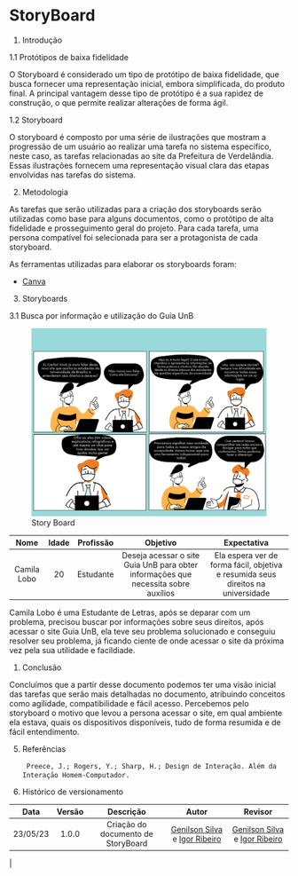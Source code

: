 # StoryBoard

1. Introdução

1.1 Protótipos de baixa fidelidade

O Storyboard é considerado um tipo de protótipo de baixa fidelidade, que busca fornecer uma representação inicial, embora simplificada, do produto final. A principal vantagem desse tipo de protótipo é a sua rapidez de construção, o que permite realizar alterações de forma ágil.

1.2 Storyboard

O storyboard é composto por uma série de ilustrações que mostram a progressão de um usuário ao realizar uma tarefa no sistema específico, neste caso, as tarefas relacionadas ao site da Prefeitura de Verdelândia. Essas ilustrações fornecem uma representação visual clara das etapas envolvidas nas tarefas do sistema.

2. Metodologia

As tarefas que serão utilizadas para a criação dos storyboards serão utilizadas como base para alguns documentos, como o protótipo de alta fidelidade e prosseguimento geral do projeto. Para cada tarefa, uma persona compatível foi selecionada para ser a protagonista de cada storyboard.

As ferramentas utilizadas para elaborar os storyboards foram: 

-   [Canva](https://www.canva.com/) 

3. Storyboards

3.1 Busca por informação e utilização do Guia UnB

<figure>
  <img src="assets/StoryBoard.png" alt="StoryBoard">
  <figcaption>Story Board</figcaption>
</figure>

|         Nome         | Idade |       Profissão       |                                           Objetivo                                            |                                        Expectativa                                         |
| :------------------: | :---: | :-------------------: | :-------------------------------------------------------------------------------------------: | :----------------------------------------------------------------------------------------: |
| Camila Lobo |  20   | Estudante | Deseja acessar o site Guia UnB para obter informações que necessita sobre auxílios | Ela espera ver de forma fácil, objetiva e resumida seus direitos na universidade |


Camila Lobo é uma Estudante de Letras, após se deparar com um problema, precisou buscar por informações sobre seus direitos, após acessar o site Guia UnB, ela teve seu problema solucionado e conseguiu resolver seu problema, já ficando ciente de onde acessar o site da próxima vez pela sua utilidade e facildiade.


1. Conclusão

Concluímos que a partir desse documento podemos ter uma visão inicial das tarefas que serão mais detalhadas no documento, atribuindo conceitos como agilidade, compatibilidade e fácil acesso. Percebemos pelo storyboard o motivo que levou a persona acessar o site, em qual ambiente ela estava, quais os dispositivos disponíveis, tudo de forma resumida e de fácil entendimento.

5. Referências

        Preece, J.; Rogers, Y.; Sharp, H.; Design de Interação. Além da Interação Homem-Computador.

6. Histórico de versionamento

| Data  | Versão |                      Descrição                       |                                                Autor                                                |                                                   Revisor                                                   |
| :---: | :----: | :--------------------------------------------------: | :-------------------------------------------------------------------------------------------------: | :---------------------------------------------------------------------------------------------------------: |
| 23/05/23 | 1.0.0  |      Criação do documento de StoryBoard       | [Genilson Silva](https://github.com/GenilsonJunior99006) e [Igor Ribeiro](https://github.com/igor-ribeir0) | [Genilson Silva](https://github.com/GenilsonJunior99006) e [Igor Ribeiro](https://github.com/igor-ribeir0) |
|   